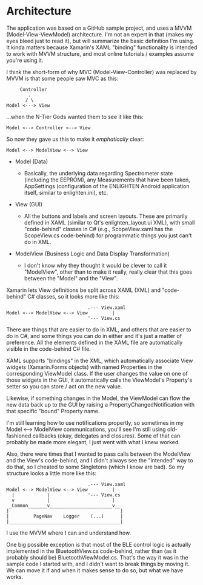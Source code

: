 # Architecture

The application was based on a GitHub sample project, and uses a MVVM 
(Model-View-ViewModel) architecture.  I'm not an expert in that (makes my eyes 
bleed just to read it), but will summarize the basic definition I'm using.  It 
kinda matters because Xamarin's XAML "binding" functionality is intended to work
with MVVM structure, and most online tutorials / examples assume you're using it.

I think the short-form of why MVC (Model-View-Controller) was replaced by MVVM is
that some people saw MVC as this:

         Controller
            .  
           / \
    Model <---> View

...when the N-Tier Gods wanted them to see it like this:

    Model <--> Controller <--> View

So now they gave us this to make it _emphatically_ clear:

    Model <--> ModelView <--> View

- Model (Data)
    - Basically, the underlying data regarding Spectrometer state (including the
      EEPROM), any Measurements that have been taken, AppSettings (configuration
      of the ENLIGHTEN Android application itself, similar to enlighten.ini), etc.

- View (GUI)
    - All the buttons and labels and screen layouts.  These are primarily 
      defined in XAML (similar to Qt's enlighten\_layout.ui XML), with small
      "code-behind" classes in C# (e.g., ScopeView.xaml has the ScopeView.cs
      code-behind) for programmatic things you just can't do in XML.

- ModelView (Business Logic and Data Display Transformation)
    - I don't know why they thought it would be clever to call it "ModelView", other 
      than to make it really, really clear that this goes between the "Model" and the
      "View".

Xamarin lets View definitions be split across XAML (XML) and "code-behind" C#
classes, so it looks more like this:

                                  .--- View.xaml
    Model <--> ModelView <--> View         |
                                  '--- View.cs

There are things that are easier to do in XML, and others that are easier to
do in C#, and some things you can do in either and it's just a matter of 
preference.  All the elements defined in the XAML file are automatically
visible in the code-behind C# file.

XAML supports "bindings" in the XML, which automatically associate View 
widgets (Xamarin.Forms objects) with named Properties in the corresponding
ViewModel class.  If the user changes the value on one of those widgets in
the GUI, it automatically calls the ViewModel's Property's setter so you
can store / act on the new value.

Likewise, if something changes in the Model, the ViewModel can flow the new
data back up to the GUI by raising a PropertyChangedNotification with that
specific "bound" Property name.

I'm still learning how to use notifications propertly, so sometimes in my 
Model <--> ModelView communications, you'll see I'm still using old-fashioned
callbacks (okay, delegates and closures).  Some of that can probably be made
more elegant, I just went with what I knew worked.

Also, there were times that I wanted to pass calls between the ModelView and
the View's code-behind, and I didn't always see the "intended" way to do that,
so I cheated to some Singletons (which I know are bad).  So my structure looks
a little more like this:

                                  .--- View.xaml
    Model <--> ModelView <--> View         |
      |            |              '--- View.cs
      v            |                       |
     _Common_______v_______________________v__
    |                                         |
    |         PageNav    Logger    (...)      |
    |_________________________________________|

I use the MVVM where I can and understand how.

One big possible exception is that most of the BLE control logic is actually 
implemented in the BluetoothView.cs code-behind, rather than (as it probably
should be) BluetoothViewModel.cs.  That's the way it was in the sample code
I started with, and I didn't want to break things by moving it.  We can move it 
if and when it makes sense to do so, but what we have works.
